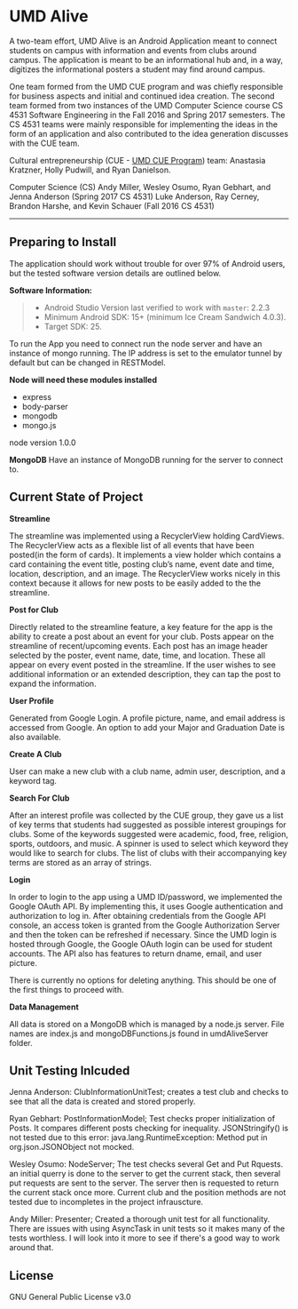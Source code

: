 UMD Alive
=========

A two-team effort, UMD Alive is an Android Application meant to connect students on campus with information and events from clubs around campus. The application is meant to be an informational hub and, in a way, digitizes the informational posters a student may find around campus.

One team formed from the UMD CUE program and was chiefly responsible for business aspects and initial and continued idea creation. The second team formed from two instances of the UMD Computer Science course CS 4531 Software Engineering in the Fall 2016 and Spring 2017 semesters. The CS 4531 teams were mainly responsible for implementing the ideas in the form of an application and also contributed to the idea generation discusses with the CUE team.

Cultural entrepreneurship (CUE - [UMD CUE Program](https://cla.d.umn.edu/departments/world-languages-and-cultures/cue))
team: Anastasia Kratzner, Holly Pudwill, and Ryan Danielson.

Computer Science (CS) 
Andy Miller, Wesley Osumo, Ryan Gebhart, and Jenna Anderson (Spring 2017 CS 4531)
Luke Anderson, Ray Cerney, Brandon Harshe, and Kevin Schauer (Fall 2016 CS 4531)

------------
Preparing to Install
-------------
The application should work without trouble for over 97% of Android users, but the tested software version details are outlined below.

 **Software Information:**

> - Android Studio Version last verified to work with `master`: 2.2.3
> - Minimum Android SDK: 15+ (minimum Ice Cream Sandwich 4.0.3).
> - Target SDK: 25.

To run the App you need to connect run the node server and have an instance of mongo running. The IP address is set to the emulator tunnel by default but can be changed in RESTModel. 

**Node will need these modules installed**
- express
- body-parser
- mongodb
- mongo.js

node version 1.0.0

**MongoDB**
Have an instance of MongoDB running for the server to connect to.
 
Current State of Project
-------------

**Streamline** 

 The streamline was implemented using a RecyclerView holding CardViews. The RecyclerView acts as a flexible list of all events that have been posted(in the form of cards). It implements a view holder which contains a card containing the event title, posting club’s name, event date and time, location, description, and an image. The RecyclerView works nicely in this context because it allows for new posts to be easily added to the the streamline. 

**Post for Club**

Directly related to the streamline feature, a key feature for the app is the ability to create a post about an event for your club. Posts appear on the streamline of recent/upcoming events. Each post has an image header selected by the poster,  event name, date, time, and location. These all appear on every event posted in the streamline. If the user wishes to see additional information or an extended description, they can tap the post to expand the information.

**User Profile**

Generated from Google Login. A profile picture, name, and email address is accessed from Google. An option to add your Major and Graduation Date is also available. 

**Create A Club**

User can make a new club with a club name, admin user, description, and a keyword tag.

**Search For Club**

After an interest profile was collected by the CUE group, they gave us a list of key terms that students had suggested as possible interest groupings for clubs. Some of the keywords suggested were academic, food, free, religion, sports, outdoors, and music. A spinner is used to select which keyword they would like to search for clubs. The list of clubs with their accompanying key terms are stored as an array of strings. 

**Login**

In order to login to the app using a UMD ID/password, we implemented the Google OAuth API. By implementing this, it uses Google authentication and authorization to log in. After obtaining credentials from the Google API console, an access token is granted from the Google Authorization Server and then the token can be refreshed if necessary. Since the UMD login is hosted through Google, the Google OAuth login can be used for student accounts. The API also has features to return dname, email, and user picture.

There is currently no options for deleting anything. This should be one of the first things to proceed with.

**Data Management**

All data is stored on a MongoDB which is managed by a node.js server. File names are index.js and mongoDBFunctions.js found in umdAliveServer folder.

Unit Testing Inlcuded
---------------------

Jenna Anderson: ClubInformationUnitTest; creates a test club and checks to see that all the data is created and stored properly. 

Ryan Gebhart: PostInformationModel; Test checks proper initialization of Posts. It compares different posts checking for inequality.
    JSONStringify() is not tested due to this error: java.lang.RuntimeException: Method put in org.json.JSONObject not mocked.

Wesley Osumo: NodeServer; The test checks several Get and Put Rquests. an initial querry is done to the server to get the current stack, then several put requests are sent to the server. The server then is requested to return the current stack once more.  Current club and the position methods are not tested due to incompletes in the project infrauscture.

Andy Miller: Presenter; Created a thorough unit test for all functionality.
    There are issues with using AsyncTask in unit tests so it makes many of the tests worthless. I will look into it more to see if there's a good way to work around that.

License
-------
GNU General Public License v3.0
